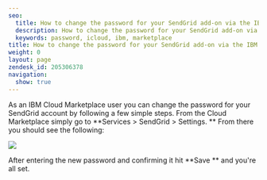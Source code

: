 ```yaml
---
seo:
  title: How to change the password for your SendGrid add-on via the IBM Cloud Marketplace
  description: How to change the password for your SendGrid add-on via the IBM Cloud Marketplace
  keywords: password, icloud, ibm, marketplace
title: How to change the password for your SendGrid add-on via the IBM Cloud Marketplace
weight: 0
layout: page
zendesk_id: 205306378
navigation:
  show: true
---
```


As an IBM Cloud Marketplace user you can change the password for your SendGrid account by following a few simple steps. From the Cloud Marketplace simply go to  **Services > SendGrid > Settings. ** From there you should see the following:

 

![]({{root_url}}/images/ibmcld.png)

 

After entering the new password and confirming it hit  **Save ** and you're all set.

